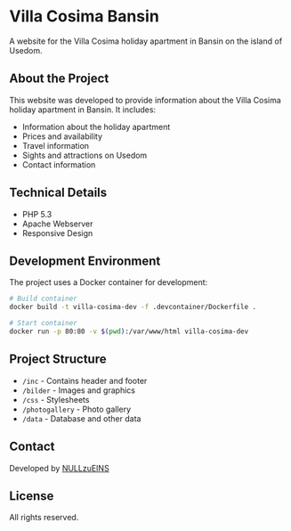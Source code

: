 # Villa Cosima Bansin

A website for the Villa Cosima holiday apartment in Bansin on the island of Usedom.

## About the Project

This website was developed to provide information about the Villa Cosima holiday apartment in Bansin. It includes:
- Information about the holiday apartment
- Prices and availability
- Travel information
- Sights and attractions on Usedom
- Contact information

## Technical Details

- PHP 5.3
- Apache Webserver
- Responsive Design

## Development Environment

The project uses a Docker container for development:

```bash
# Build container
docker build -t villa-cosima-dev -f .devcontainer/Dockerfile .

# Start container
docker run -p 80:80 -v $(pwd):/var/www/html villa-cosima-dev
```

## Project Structure

- `/inc` - Contains header and footer
- `/bilder` - Images and graphics
- `/css` - Stylesheets
- `/photogallery` - Photo gallery
- `/data` - Database and other data

## Contact

Developed by [NULLzuEINS](https://github.com/NULLzuEINS)

## License

All rights reserved. 
